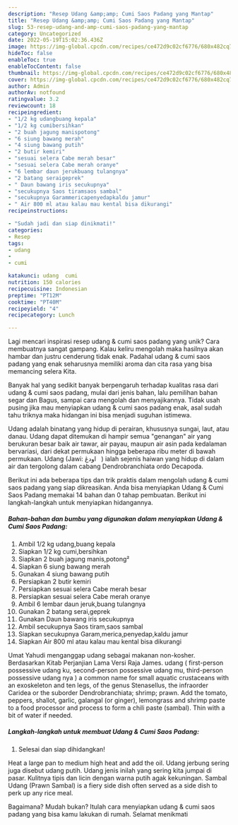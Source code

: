 ```yaml
---
description: "Resep Udang &amp;amp; Cumi Saos Padang yang Mantap"
title: "Resep Udang &amp;amp; Cumi Saos Padang yang Mantap"
slug: 53-resep-udang-and-amp-cumi-saos-padang-yang-mantap
category: Uncategorized
date: 2022-05-19T15:02:36.436Z
image: https://img-global.cpcdn.com/recipes/ce472d9c02cf6776/680x482cq70/udang-cumi-saos-padang-foto-resep-utama.jpg
hideToc: false
enableToc: true
enableTocContent: false
thumbnail: https://img-global.cpcdn.com/recipes/ce472d9c02cf6776/680x482cq70/udang-cumi-saos-padang-foto-resep-utama.jpg
cover: https://img-global.cpcdn.com/recipes/ce472d9c02cf6776/680x482cq70/udang-cumi-saos-padang-foto-resep-utama.jpg
author: Admin
authorAv: notfound
ratingvalue: 3.2
reviewcount: 18
recipeingredient:
- "1/2 kg udangbuang kepala"
- "1/2 kg cumibersihkan"
- "2 buah jagung manispotong"
- "6 siung bawang merah"
- "4 siung bawang putih"
- "2 butir kemiri"
- "sesuai selera Cabe merah besar"
- "sesuai selera Cabe merah oranye"
- "6 lembar daun jerukbuang tulangnya"
- "2 batang seraigeprek"
- " Daun bawang iris secukupnya"
- "secukupnya Saos tiramsaos sambal"
- "secukupnya Garammericapenyedapkaldu jamur"
- " Air 800 ml atau kalau mau kental bisa dikurangi"
recipeinstructions:

- "Sudah jadi dan siap dinikmati!"
categories:
- Resep
tags:
- udang
- 
- cumi

katakunci: udang  cumi 
nutrition: 150 calories
recipecuisine: Indonesian
preptime: "PT12M"
cooktime: "PT40M"
recipeyield: "4"
recipecategory: Lunch

---
```





Lagi mencari inspirasi resep udang &amp; cumi saos padang yang unik? Cara membuatnya sangat gampang. Kalau keliru mengolah maka hasilnya akan hambar dan justru cenderung tidak enak. Padahal udang &amp; cumi saos padang yang enak seharusnya memiliki aroma dan cita rasa yang bisa memancing selera Kita.





Banyak hal yang sedikit banyak berpengaruh terhadap kualitas rasa dari udang &amp; cumi saos padang, mulai dari jenis bahan, lalu pemilihan bahan segar dan Bagus, sampai cara mengolah dan menyajikannya. Tidak usah pusing jika mau menyiapkan udang &amp; cumi saos padang enak,      asal sudah tahu triknya maka hidangan ini bisa menjadi suguhan istimewa.














Udang adalah binatang yang hidup di perairan, khususnya sungai, laut, atau danau. Udang dapat ditemukan di hampir semua &#34;genangan&#34; air yang berukuran besar baik air tawar, air payau, maupun air asin pada kedalaman bervariasi, dari dekat permukaan hingga beberapa ribu meter di bawah permukaan. Udang (Jawi: ‏ اودڠ ‎ ‎) ialah sejenis haiwan yang hidup di dalam air dan tergolong dalam cabang Dendrobranchiata ordo Decapoda.






Berikut ini ada beberapa tips dan trik praktis dalam mengolah udang &amp; cumi saos padang yang siap dikreasikan. Anda bisa menyiapkan Udang &amp; Cumi Saos Padang memakai 14 bahan dan 0 tahap pembuatan. Berikut ini langkah-langkah untuk menyiapkan hidangannya.

<!--inarticleads1-->

##### Bahan-bahan dan bumbu yang digunakan dalam menyiapkan Udang &amp; Cumi Saos Padang:

1. Ambil 1/2 kg udang,buang kepala
1. Siapkan 1/2 kg cumi,bersihkan
1. Siapkan 2 buah jagung manis,potong²
1. Siapkan 6 siung bawang merah
1. Gunakan 4 siung bawang putih
1. Persiapkan 2 butir kemiri
1. Persiapkan sesuai selera Cabe merah besar
1. Persiapkan sesuai selera Cabe merah oranye
1. Ambil 6 lembar daun jeruk,buang tulangnya
1. Gunakan 2 batang serai,geprek
1. Gunakan  Daun bawang iris secukupnya
1. Ambil secukupnya Saos tiram,saos sambal
1. Siapkan secukupnya Garam,merica,penyedap,kaldu jamur
1. Siapkan  Air 800 ml atau kalau mau kental bisa dikurangi


Umat Yahudi menganggap udang sebagai makanan non-kosher. Berdasarkan Kitab Perjanjian Lama Versi Raja James. udang ( first-person possessive udang ku, second-person possessive udang mu, third-person possessive udang nya ) a common name for small aquatic crustaceans with an exoskeleton and ten legs, of the genus Stenasellus, the infraorder Caridea or the suborder Dendrobranchiata; shrimp; prawn. Add the tomato, peppers, shallot, garlic, galangal (or ginger), lemongrass and shrimp paste to a food processor and process to form a chili paste (sambal). Thin with a bit of water if needed. 

<!--inarticleads2-->

##### Langkah-langkah untuk membuat Udang &amp; Cumi Saos Padang:


1. Selesai dan siap dihidangkan!

Heat a large pan to medium high heat and add the oil. Udang jerbung sering juga disebut udang putih. Udang jenis inilah yang sering kita jumpai di pasar. Kulitnya tipis dan licin dengan warna putih agak kekuningan. Sambal Udang (Prawn Sambal) is a fiery side dish often served as a side dish to perk up any rice meal. 

Bagaimana? Mudah bukan? Itulah cara menyiapkan udang &amp; cumi saos padang yang bisa kamu lakukan di rumah. Selamat menikmati
